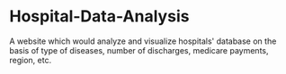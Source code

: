 # Hospital-Data-Analysis
A website which would analyze and visualize hospitals' database on the basis of type of diseases, number of discharges, medicare payments, region, etc.
